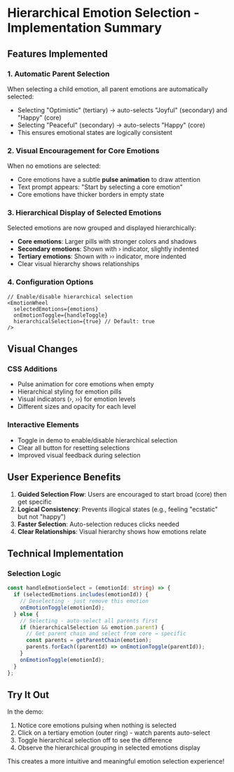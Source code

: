 # Hierarchical Emotion Selection - Implementation Summary

## Features Implemented

### 1. **Automatic Parent Selection**

When selecting a child emotion, all parent emotions are automatically selected:

- Selecting "Optimistic" (tertiary) → auto-selects "Joyful" (secondary) and "Happy" (core)
- Selecting "Peaceful" (secondary) → auto-selects "Happy" (core)
- This ensures emotional states are logically consistent

### 2. **Visual Encouragement for Core Emotions**

When no emotions are selected:

- Core emotions have a subtle **pulse animation** to draw attention
- Text prompt appears: "Start by selecting a core emotion"
- Core emotions have thicker borders in empty state

### 3. **Hierarchical Display of Selected Emotions**

Selected emotions are now grouped and displayed hierarchically:

- **Core emotions**: Larger pills with stronger colors and shadows
- **Secondary emotions**: Shown with › indicator, slightly indented
- **Tertiary emotions**: Shown with ›› indicator, more indented
- Clear visual hierarchy shows relationships

### 4. **Configuration Options**

```tsx
// Enable/disable hierarchical selection
<EmotionWheel
  selectedEmotions={emotions}
  onEmotionToggle={handleToggle}
  hierarchicalSelection={true} // Default: true
/>
```

## Visual Changes

### CSS Additions

- Pulse animation for core emotions when empty
- Hierarchical styling for emotion pills
- Visual indicators (›, ››) for emotion levels
- Different sizes and opacity for each level

### Interactive Elements

- Toggle in demo to enable/disable hierarchical selection
- Clear all button for resetting selections
- Improved visual feedback during selection

## User Experience Benefits

1. **Guided Selection Flow**: Users are encouraged to start broad (core) then get specific
2. **Logical Consistency**: Prevents illogical states (e.g., feeling "ecstatic" but not "happy")
3. **Faster Selection**: Auto-selection reduces clicks needed
4. **Clear Relationships**: Visual hierarchy shows how emotions relate

## Technical Implementation

### Selection Logic

```typescript
const handleEmotionSelect = (emotionId: string) => {
  if (selectedEmotions.includes(emotionId)) {
    // Deselecting - just remove this emotion
    onEmotionToggle(emotionId);
  } else {
    // Selecting - auto-select all parents first
    if (hierarchicalSelection && emotion.parent) {
      // Get parent chain and select from core → specific
      const parents = getParentChain(emotion);
      parents.forEach((parentId) => onEmotionToggle(parentId));
    }
    onEmotionToggle(emotionId);
  }
};
```

## Try It Out

In the demo:

1. Notice core emotions pulsing when nothing is selected
2. Click on a tertiary emotion (outer ring) - watch parents auto-select
3. Toggle hierarchical selection off to see the difference
4. Observe the hierarchical grouping in selected emotions display

This creates a more intuitive and meaningful emotion selection experience!
